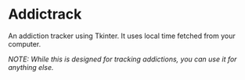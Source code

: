 # Addictrack
An addiction tracker using Tkinter. It uses local time fetched from your computer.

*NOTE: While this is designed for tracking addictions, you can use it for anything else.*
